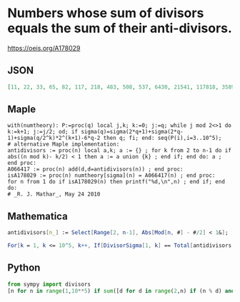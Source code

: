 # Numbers whose sum of divisors equals the sum of their anti\-divisors\.
https://oeis.org/A178029
## JSON
```JSON
[11, 22, 33, 65, 82, 117, 218, 483, 508, 537, 6430, 21541, 117818, 3589646, 7231219, 8515767, 13050345, 47245905, 50414595, 104335023, 217728002, 1217532421, 1573368218, 1875543429, 2269058065, 11902221245, 12196454655, 12658724029]
```
## Maple
```Maple
with(numtheory): P:=proc(q) local j,k; k:=0; j:=q; while j mod 2<>1 do k:=k+1; j:=j/2; od; if sigma(q)=sigma(2*q+1)+sigma(2*q-1)+sigma(q/2^k)*2^(k+1)-6*q-2 then q; fi; end: seq(P(i),i=3..10^5);
# alternative Maple implementation:
antidivisors := proc(n) local a,k; a := {} ; for k from 2 to n-1 do if abs((n mod k)- k/2) < 1 then a := a union {k} ; end if; end do: a ; end proc:
A066417 := proc(n) add(d,d=antidivisors(n)) ; end proc:
isA178029 := proc(n) numtheory[sigma](n) = A066417(n) ; end proc:
for n from 1 do if isA178029(n) then printf("%d,\n",n) ; end if; end do:
# _R. J. Mathar_, May 24 2010
```
## Mathematica
```Mathematica
antidivisors[n_] := Select[Range[2, n-1], Abs[Mod[n, #] - #/2] < 1&];
```
```Mathematica
For[k = 1, k <= 10^5, k++, If[DivisorSigma[1, k] == Total[antidivisors[k]], Print[k]]] (* _Jean-François Alcover_, Jun 14 2023 *)
```
## Python
```Python
from sympy import divisors
[n for n in range(1,10**5) if sum([d for d in range(2,n) if (n % d) and (2*n) % d in [d-1,0,1]]) == sum(divisors(n))] # _Chai Wah Wu_, Aug 07 2014
```
